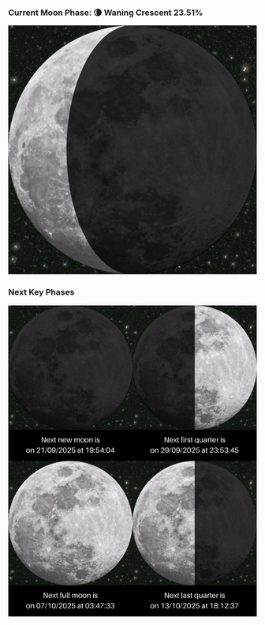 ### Current Moon Phase: 🌘 Waning Crescent 23.51%
![Moon Phase](moonphase.png)
### Next Key Phases
![Gallery](gallery.png)